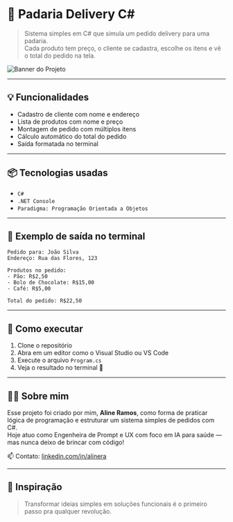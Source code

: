 
# 🥐 Padaria Delivery C#

> Sistema simples em C# que simula um pedido delivery para uma padaria.  
> Cada produto tem preço, o cliente se cadastra, escolhe os itens e vê o total do pedido na tela.

![Banner do Projeto](./padaria-csharp-banner.png)

---

## 💡 Funcionalidades

- Cadastro de cliente com nome e endereço
- Lista de produtos com nome e preço
- Montagem de pedido com múltiplos itens
- Cálculo automático do total do pedido
- Saída formatada no terminal

---

## 📦 Tecnologias usadas

- `C#`
- `.NET Console`
- `Paradigma: Programação Orientada a Objetos`

---

## 🧾 Exemplo de saída no terminal

```
Pedido para: João Silva  
Endereço: Rua das Flores, 123

Produtos no pedido:
- Pão: R$2,50  
- Bolo de Chocolate: R$15,00  
- Café: R$5,00

Total do pedido: R$22,50
```

---

## 🚀 Como executar

1. Clone o repositório
2. Abra em um editor como o Visual Studio ou VS Code
3. Execute o arquivo `Program.cs`
4. Veja o resultado no terminal 🎉

---

## 👩‍💻 Sobre mim

Esse projeto foi criado por mim, **Aline Ramos**, como forma de praticar lógica de programação e estruturar um sistema simples de pedidos com C#.  
Hoje atuo como Engenheira de Prompt e UX com foco em IA para saúde — mas nunca deixo de brincar com código!

📫 Contato: [linkedin.com/in/alinera](https://linkedin.com/in/alinera)

---

## 🌟 Inspiração

> Transformar ideias simples em soluções funcionais é o primeiro passo pra qualquer revolução.

